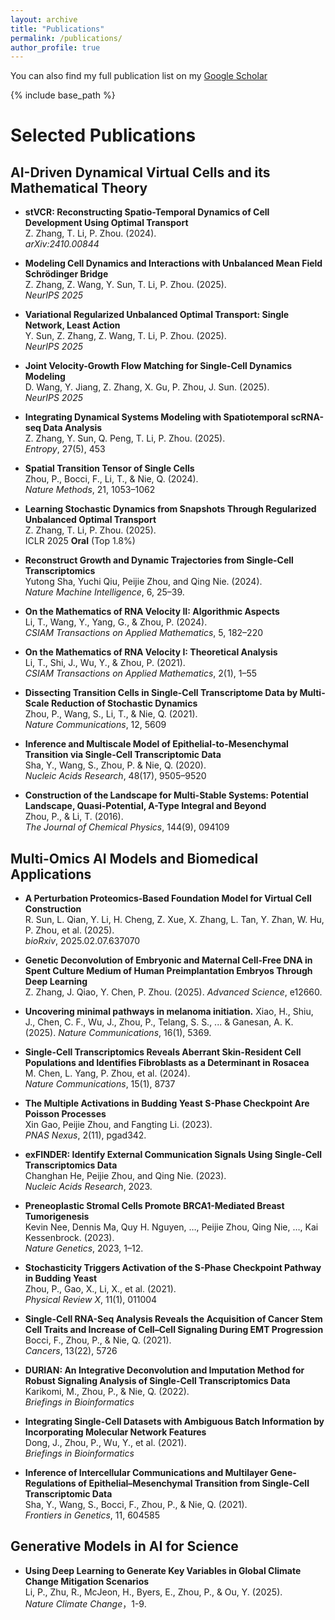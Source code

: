 ```yaml
---
layout: archive
title: "Publications"
permalink: /publications/
author_profile: true
---
```



You can also find my full publication list on my [Google Scholar](https://scholar.google.com/citations?user=WKfT0REAAAAJ&hl=en)

{% include base_path %}

#  Selected Publications

##  AI-Driven Dynamical Virtual Cells and its Mathematical Theory

- **stVCR: Reconstructing Spatio-Temporal Dynamics of Cell Development Using Optimal Transport**  
  Z. Zhang, T. Li, P. Zhou. (2024).  
  *arXiv:2410.00844*

- **Modeling Cell Dynamics and Interactions with Unbalanced Mean Field Schrödinger Bridge**  
  Z. Zhang, Z. Wang, Y. Sun, T. Li, P. Zhou. (2025).  
  *NeurIPS 2025*

- **Variational Regularized Unbalanced Optimal Transport: Single Network, Least Action**  
  Y. Sun, Z. Zhang, Z. Wang, T. Li, P. Zhou. (2025).  
  *NeurIPS 2025*

- **Joint Velocity-Growth Flow Matching for Single-Cell Dynamics Modeling**  
  D. Wang, Y. Jiang, Z. Zhang, X. Gu, P. Zhou, J. Sun. (2025).  
  *NeurIPS 2025*

- **Integrating Dynamical Systems Modeling with Spatiotemporal scRNA-seq Data Analysis**  
  Z. Zhang, Y. Sun, Q. Peng, T. Li, P. Zhou. (2025).  
  *Entropy*, 27(5), 453

- **Spatial Transition Tensor of Single Cells**  
  Zhou, P., Bocci, F., Li, T., & Nie, Q. (2024).  
  *Nature Methods*, 21, 1053–1062

- **Learning Stochastic Dynamics from Snapshots Through Regularized Unbalanced Optimal Transport**  
  Z. Zhang, T. Li, P. Zhou. (2025).  
  ICLR 2025 **Oral** (Top 1.8%)  

- **Reconstruct Growth and Dynamic Trajectories from Single-Cell Transcriptomics**  
  Yutong Sha, Yuchi Qiu, Peijie Zhou, and Qing Nie. (2024).  
  *Nature Machine Intelligence*, 6, 25–39.

- **On the Mathematics of RNA Velocity II: Algorithmic Aspects**  
  Li, T., Wang, Y., Yang, G., & Zhou, P. (2024).  
  *CSIAM Transactions on Applied Mathematics*, 5, 182–220

- **On the Mathematics of RNA Velocity I: Theoretical Analysis**  
  Li, T., Shi, J., Wu, Y., & Zhou, P. (2021).  
  *CSIAM Transactions on Applied Mathematics*, 2(1), 1–55

- **Dissecting Transition Cells in Single-Cell Transcriptome Data by Multi-Scale Reduction of Stochastic Dynamics**  
  Zhou, P., Wang, S., Li, T., & Nie, Q. (2021).  
  *Nature Communications*, 12, 5609

- **Inference and Multiscale Model of Epithelial-to-Mesenchymal Transition via Single-Cell Transcriptomic Data**  
  Sha, Y., Wang, S., Zhou, P. & Nie, Q. (2020).  
  *Nucleic Acids Research*, 48(17), 9505–9520

- **Construction of the Landscape for Multi-Stable Systems: Potential Landscape, Quasi-Potential, A-Type Integral and Beyond**  
  Zhou, P., & Li, T. (2016).  
  *The Journal of Chemical Physics*, 144(9), 094109

##  Multi-Omics AI Models and Biomedical Applications

- **A Perturbation Proteomics-Based Foundation Model for Virtual Cell Construction**  
  R. Sun, L. Qian, Y. Li, H. Cheng, Z. Xue, X. Zhang, L. Tan, Y. Zhan, W. Hu, P. Zhou, et al. (2025).  
  *bioRxiv*, 2025.02.07.637070

- **Genetic Deconvolution of Embryonic and Maternal Cell-Free DNA in Spent Culture Medium of Human Preimplantation Embryos Through Deep Learning**  
  Z. Zhang, J. Qiao, Y. Chen, P. Zhou. (2025).
  *Advanced Science*, e12660.

- **Uncovering minimal pathways in melanoma initiation.**
  Xiao, H., Shiu, J., Chen, C. F., Wu, J., Zhou, P., Telang, S. S., ... & Ganesan, A. K. (2025). 
  *Nature Communications*, 16(1), 5369.

- **Single-Cell Transcriptomics Reveals Aberrant Skin-Resident Cell Populations and Identifies Fibroblasts as a Determinant in Rosacea**  
  M. Chen, L. Yang, P. Zhou, et al. (2024).  
  *Nature Communications*, 15(1), 8737

- **The Multiple Activations in Budding Yeast S-Phase Checkpoint Are Poisson Processes**  
  Xin Gao, Peijie Zhou, and Fangting Li. (2023).  
  *PNAS Nexus*, 2(11), pgad342.

- **exFINDER: Identify External Communication Signals Using Single-Cell Transcriptomics Data**  
  Changhan He, Peijie Zhou, and Qing Nie. (2023).  
  *Nucleic Acids Research*, 2023.

- **Preneoplastic Stromal Cells Promote BRCA1-Mediated Breast Tumorigenesis**  
  Kevin Nee, Dennis Ma, Quy H. Nguyen, …, Peijie Zhou, Qing Nie, …, Kai Kessenbrock. (2023).  
  *Nature Genetics*, 2023, 1–12.

- **Stochasticity Triggers Activation of the S-Phase Checkpoint Pathway in Budding Yeast**  
  Zhou, P., Gao, X., Li, X., et al. (2021).  
  *Physical Review X*, 11(1), 011004

- **Single-Cell RNA-Seq Analysis Reveals the Acquisition of Cancer Stem Cell Traits and Increase of Cell–Cell Signaling During EMT Progression**  
  Bocci, F., Zhou, P., & Nie, Q. (2021).  
  *Cancers*, 13(22), 5726

- **DURIAN: An Integrative Deconvolution and Imputation Method for Robust Signaling Analysis of Single-Cell Transcriptomics Data**  
  Karikomi, M., Zhou, P., & Nie, Q. (2022).  
  *Briefings in Bioinformatics*

- **Integrating Single-Cell Datasets with Ambiguous Batch Information by Incorporating Molecular Network Features**  
  Dong, J., Zhou, P., Wu, Y., et al. (2021).  
  *Briefings in Bioinformatics*

- **Inference of Intercellular Communications and Multilayer Gene-Regulations of Epithelial–Mesenchymal Transition from Single-Cell Transcriptomic Data**  
  Sha, Y., Wang, S., Bocci, F., Zhou, P., & Nie, Q. (2021).  
  *Frontiers in Genetics*, 11, 604585


## Generative Models in AI for Science

- **Using Deep Learning to Generate Key Variables in Global Climate Change Mitigation Scenarios**  
  Li, P., Zhu, R., McJeon, H., Byers, E., Zhou, P., & Ou, Y. (2025).  
  *Nature Climate Change*，1-9.



<!-- {% for post in site.publications reversed %}
  {% include archive-single.html %}
{% endfor %} -->
